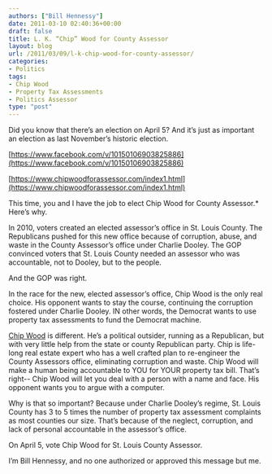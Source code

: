 ```yaml
---
authors: ["Bill Hennessy"]
date: 2011-03-10 02:40:36+00:00
draft: false
title: L. K. “Chip” Wood for County Assessor
layout: blog
url: /2011/03/09/l-k-chip-wood-for-county-assessor/
categories:
- Politics
tags:
- Chip Wood
- Property Tax Assessments
- Politics Assessor
type: "post"
---
```


Did you know that there’s an election on April 5? And it’s just as important an election as last November’s historic election. 

 

[https://www.facebook.com/v/10150106903825886](https://www.facebook.com/v/10150106903825886)

 

[https://www.chipwoodforassessor.com/index1.html](https://www.chipwoodforassessor.com/index1.html)

 

This time, you and I have the job to elect Chip Wood for County Assessor.*
Here’s why.

 

In 2010, voters created an elected assessor’s office in St. Louis County. The Republicans pushed for this new office because of corruption, abuse, and waste in the County Assessor’s office under Charlie Dooley. The GOP convinced voters that St. Louis County needed an assessor who was accountable, not to Dooley, but to the people.

 

And the GOP was right. 

 

In the race for the new, elected assessor’s office, Chip Wood is the only real choice. His opponent wants to stay the course, continuing the corruption fostered under Charlie Dooley. IN other words, the Democrat wants to use property tax assessments to fund the Democrat machine.

 

[Chip Wood](https://www.chipwoodforassessor.com/index1.html) is different. He’s a political outsider, running as a Republican, but with very little help from the state or county Republican party. Chip is life-long real estate expert who has a well crafted plan to re-engineer the County Assessors office, eliminating corruption and waste. Chip Wood will make a human being accountable to YOU for YOUR property tax bill. That’s right-- Chip Wood will let you deal with a person with a name and face. His opponent wants you to argue with a computer. 

 

Why is that so important? Because under Charlie Dooley’s regime, St. Louis County has 3 to 5 times the number of property tax assessment complaints as most counties our size. That’s because of the neglect, corruption, and lack of personal accountable in the assessor’s office.   


 

On April 5, vote Chip Wood for St. Louis County Assessor. 

 

I’m Bill Hennessy, and no one authorized or approved this message but me. 

